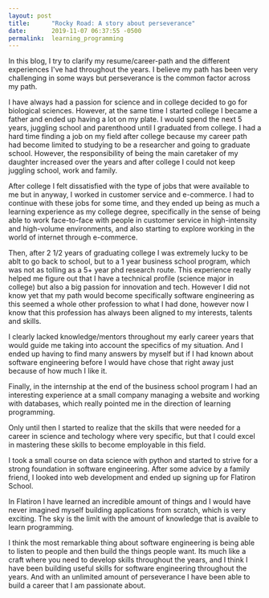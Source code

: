 ```yaml
---
layout: post
title:      "Rocky Road: A story about perseverance"
date:       2019-11-07 06:37:55 -0500
permalink:  learning_programming
---
```


In this blog, I try to clarify my resume/career-path and the different experiences I've had throughout the years. I believe my path has been very challenging in some ways but perseverance is the common factor across my path. 

I have always had a passion for science and in college decided to go for biological sciences. However, at the same time I started college I became a father and ended up having a lot on my plate. I would spend the next 5 years, juggling school and parenthood until I graduated from college. I had a hard time finding a job on my field after college because my career path had become limited to studying to be a researcher and going to graduate school. However, the responsibility of being the main caretaker of my daughter increased over the years and after college I could not keep juggling school, work and family.

After college I felt dissatisfied with the type of jobs that were available to me but in anyway, I worked in customer service and e-commerce. I had to continue with these jobs for some time,  and they ended up being as much a learning experience as my college degree, specifically in the sense of being able to work face-to-face with people in customer service in high-intensity and high-volume environments, and also starting to explore working in the world of internet through e-commerce.

Then, after 2 1/2 years of graduating college I was extremely lucky to be ablt to go back to school, but to a 1 year business school program, which was not as tolling as a 5+ year phd research route. This experience really helped me figure out that I have a technical profile (science major in college) but also a big passion for innovation and tech. However I did not know yet that my path would become specifically software engineering as this seemed a whole other profession to what I had done, however now I know that this profession has always been aligned to my interests, talents and skills.

I clearly lacked knowledge/mentors throughout my early career years that would guide me taking into account the specifics of my situation. And I ended up having to find many answers by myself but if I had known about software engineering before I would have chose that right away just because of how much I like it.

Finally, in the internship at the end of the business school program I had an interesting experience at a small company managing a website and working with databases, which really pointed me in the direction of learning programming.

Only until then I started to realize that the skills that were needed for a career in science and techology where very specific, but that I could excel in mastering these skills to become employable in this field.

I took a small course on data science with python and started to strive for a strong foundation in software engineering. After some advice by a family friend, I looked into web development and ended up signing up for Flatiron School.

In Flatiron I have learned an incredible amount of things and I would have never imagined myself building applications from scratch, which is very exciting. The sky is the limit with the amount of knowledge that is avaible to learn programming.

I think the most remarkable thing about software engineering is being able to listen to people and then build the things people want. Its much like a craft where you need to develop skills throughout the years, and I think I have been building useful skills for software engineering throughout the years. And with an unlimited amount of perseverance I have been able to build a career that I am passionate about.
